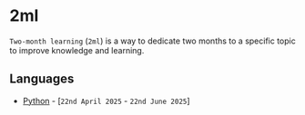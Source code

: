 # 2ml
`Two-month learning` (`2ml`) is a way to dedicate two months to a specific topic to improve knowledge and learning.

## Languages
+ [Python](python.md) - [`22nd April 2025` - `22nd June 2025`]

